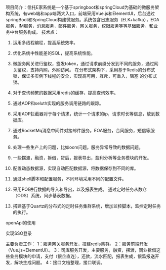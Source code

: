    项目简介：信托E家系统是一个基于springboot和springCloud为基础的微服务架构系统，有web端和app端两大入口，前端采用Vue.js和ElementUI，后台通过springBoot和SpringCloud构建微服务。系统包含日志服务（ELK+kafka），EOA服务，IM服务，消息服务，邮件服务，网关服务，权限服务等等基础服务，和业务中台服务构成。
   技术点：



1. 运用多线程编程，提高系统效率。
2. 优化系统中性能差的SQL，提高系统性能。
3. 微服务网关进行鉴权，签发token，通过请求前缀分发到不同的服务，通过网关鉴权，支持内网，外网访问。
   在分布式架构下，采用基于Redis的分布式锁，保证多实例下线程的安全，实现高可用，互斥，可重入，阻塞		      的分布式锁。
4. 对于查询频繁的数据采用redis的缓存，提高查询效率。
5. 通过AOP和seluth实现的服务调用链路的跟踪。
6. 采用AOP拦截器对于每个请求，统计一个请求的ip，请求时长等信息，放到数据库。
7. 通过RocketMq消息中间件对接邮件服务，EOA服务，合同服务，短信等服务。
8. 处理一些生产上的问题，比如oom问题，服务异常导致的数据问题。
9. 一些摆渡，融资，拆借，贷后，报表导出，盈利分析等业务模块的开发。
10. 配置动态数据源，实现自动匹配数据源，将数据保存到不同的库。
11. 通过shell脚本和配置服务，不同环境采用不同的配置文件。

12. 采用POI进行数据的导入和导出，以及报表生成。
    通过定时任务从数仓（ODS）系统，同步基表数据。
13. 搭建基于Quartz的分布式的定时任务集群系统，增加监控脚本，监控定时任务的执行。

openApi的使用

实现SSO登录

主要负责工作：
   1：服务网关服务开发，搭建redis集群。
   2：服务前端开发（Vue.js+ElementUI）。
   3：司库服务开发，主要服务，融资，摆渡，同业拆借这些业务模块的申请，支付（银企直连），还款，流水匹配，报表生成，银监报送开发，解决生成问题。
   4：接口文档整理，接口联调。

